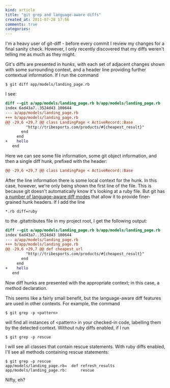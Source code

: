 ```yaml
---
kind: article
title: "git grep and language-aware diffs"
created_at: 2011-07-28 17:56
comments: true
categories: 
---
```


I'm a heavy user of git-diff - before every commit I review my changes
for a final sanity check. However, I only recently discovered that my
diffs weren't telling me as much as they might.

Git's diffs are presented in *hunks*, with each set of adjacent changes
shown with some surrounding context, and a header line providing further
contextual information. If I run the command

    $ git diff app/models/landing_page.rb

I see:

~~~ diff
diff --git a/app/models/landing_page.rb b/app/models/landing_page.rb
index 6ad43a7..3524d43 100644
--- a/app/models/landing_page.rb
+++ b/app/models/landing_page.rb
@@ -29,6 +29,7 @@ class LandingPage < ActiveRecord::Base
         "http://tribesports.com/products/#{cheapest_result}"
       end
     end
+    hello
   end
~~~

Here we can see some file information, some git object information, and
then a single diff hunk, prefixed with the header:

~~~ diff
@@ -29,6 +29,7 @@ class LandingPage < ActiveRecord::Base
~~~

After the line information there is some local context for the
hunk. In this case, however, we're only being shown the first line
of the file. This is because git doesn't automatically know it's
looking at a ruby file. But git has [a number of language-aware diff
modes](http://www.kernel.org/pub/software/scm/git/docs/gitattributes.html#_defining_a_custom_hunk_header)
that allow it to provide finer-grained hunk headers. If I add the line

    *.rb diff=ruby

to the .gitattributes file in my project root, I get the following output:

~~~ diff
diff --git a/app/models/landing_page.rb b/app/models/landing_page.rb
index 6ad43a7..3524d43 100644
--- a/app/models/landing_page.rb
+++ b/app/models/landing_page.rb
@@ -29,6 +29,7 @@ def cheapest_url
         "http://tribesports.com/products/#{cheapest_result}"
       end
     end
+    hello
   end
~~~

Now diff hunks are presented with the appropriate context; in this case,
a method declaration.

This seems like a fairly small benefit, but the language-aware diff
features are used in other contexts. For example, the command

    $ git grep -p <pattern>

will find all instances of \<pattern\> in your checked-in code,
labelling them by the detected context. Without ruby diffs enabled, if I
run

    $ git grep -p rescue

I will see all classes that contain rescue statements. With ruby diffs
enabled, I'll see all methods containing rescue statements:

    $ git grep -p rescue
    app/models/landing_page.rb=  def refresh_results
    app/models/landing_page.rb:      rescue

Nifty, eh?
